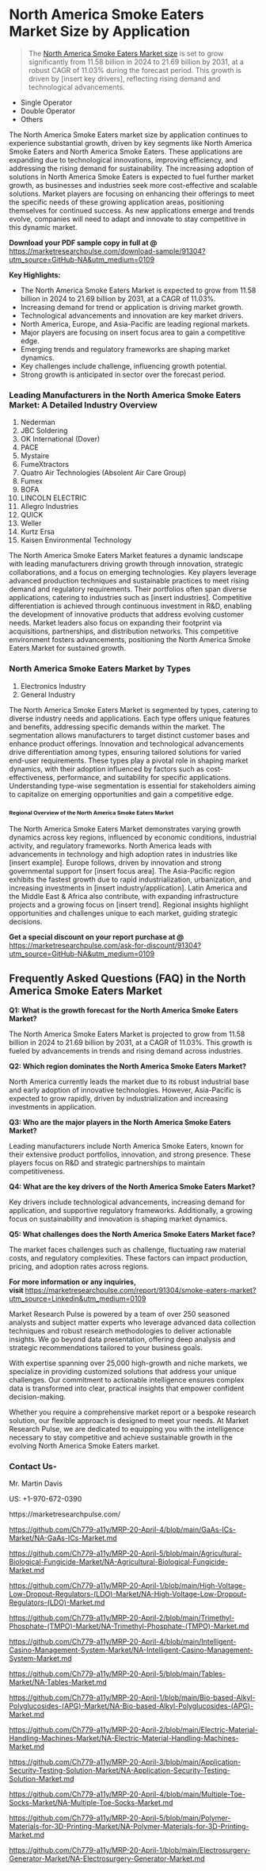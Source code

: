 <h1>North America Smoke Eaters Market&nbsp;Size by Application</h1><blockquote><p>The <a href="https://marketresearchpulse.com/download-sample/91304?utm_source=GitHub-NA&amp;utm_medium=0109">North America Smoke Eaters Market size</a> is set to grow significantly from 11.58 billion in 2024 to 21.69 billion by 2031, at a robust CAGR of 11.03% during the forecast period. This growth is driven by [insert key drivers], reflecting rising demand and technological advancements.</p></blockquote><ul><li>Single Operator<li> Double Operator<li> Others</li></ul><p>The North America Smoke Eaters market size by application continues to experience substantial growth, driven by key segments like North America Smoke Eaters and North America Smoke Eaters. These applications are expanding due to technological innovations, improving efficiency, and addressing the rising demand for sustainability. The increasing adoption of solutions in North America Smoke Eaters is expected to fuel further market growth, as businesses and industries seek more cost-effective and scalable solutions. Market players are focusing on enhancing their offerings to meet the specific needs of these growing application areas, positioning themselves for continued success. As new applications emerge and trends evolve, companies will need to adapt and innovate to stay competitive in this dynamic market.</p><p><strong>Download your PDF sample copy in full at @ </strong><a href="https://marketresearchpulse.com/download-sample/91304?utm_source=GitHub-NA&amp;utm_medium=0109">https://marketresearchpulse.com/download-sample/91304?utm_source=GitHub-NA&amp;utm_medium=0109</a></p><p><strong>Key Highlights: </strong></p><ul><li>The North America Smoke Eaters Market is expected to grow from 11.58 billion in 2024 to 21.69 billion by 2031, at a CAGR of 11.03%.</li><li>Increasing demand for trend or application is driving market growth.</li><li>Technological advancements and innovation are key market drivers.</li><li>North America, Europe, and Asia-Pacific are leading regional markets.</li><li>Major players are focusing on insert focus area to gain a competitive edge.</li><li>Emerging trends and regulatory frameworks are shaping market dynamics.</li><li>Key challenges include challenge, influencing growth potential.</li><li>Strong growth is anticipated in sector over the forecast period.</li></ul><h3>Leading Manufacturers in the North America Smoke Eaters Market: A Detailed Industry Overview</h3><ol><li>Nederman</li><li>JBC Soldering</li><li>OK International (Dover)</li><li>PACE</li><li>Mystaire</li><li>FumeXtractors</li><li>Quatro Air Technologies (Absolent Air Care Group)</li><li>Fumex</li><li>BOFA</li><li>LINCOLN ELECTRIC</li><li>Allegro Industries</li><li>QUICK</li><li>Weller</li><li>Kurtz Ersa</li><li>Kaisen Environmental Technology</li></ol><div class="flex max-w-full flex-col flex-grow"><div class="min-h-8 text-message flex w-full flex-col items-end gap-2 whitespace-normal break-words [.text-message+&amp;]:mt-5" dir="auto" data-message-author-role="assistant" data-message-id="fd8432e4-4910-450d-b182-61b7bfb0a01f" data-message-model-slug="gpt-4o"><div class="flex w-full flex-col gap-1 empty:hidden first:pt-[3px]"><div class="markdown prose w-full break-words dark:prose-invert light"><p>The North America Smoke Eaters Market features a dynamic landscape with leading manufacturers driving growth through innovation, strategic collaborations, and a focus on emerging technologies. Key players leverage advanced production techniques and sustainable practices to meet rising demand and regulatory requirements. Their portfolios often span diverse applications, catering to industries such as [insert industries]. Competitive differentiation is achieved through continuous investment in R&amp;D, enabling the development of innovative products that address evolving customer needs. Market leaders also focus on expanding their footprint via acquisitions, partnerships, and distribution networks. This competitive environment fosters advancements, positioning the North America Smoke Eaters Market for sustained growth.</p></div></div></div></div><h3>North America Smoke Eaters Market by Types</h3><ol><li>Electronics Industry<li> General Industry</li></ol><div class="flex max-w-full flex-col flex-grow"><div class="min-h-8 text-message flex w-full flex-col items-end gap-2 whitespace-normal break-words [.text-message+&amp;]:mt-5" dir="auto" data-message-author-role="assistant" data-message-id="084470be-0bb7-4664-bddf-5156b4f41249" data-message-model-slug="gpt-4o-mini"><div class="flex w-full flex-col gap-1 empty:hidden first:pt-[3px]"><div class="markdown prose w-full break-words dark:prose-invert light"><p>The North America Smoke Eaters Market is segmented by types, catering to diverse industry needs and applications. Each type offers unique features and benefits, addressing specific demands within the market. The segmentation allows manufacturers to target distinct customer bases and enhance product offerings. Innovation and technological advancements drive differentiation among types, ensuring tailored solutions for varied end-user requirements. These types play a pivotal role in shaping market dynamics, with their adoption influenced by factors such as cost-effectiveness, performance, and suitability for specific applications. Understanding type-wise segmentation is essential for stakeholders aiming to capitalize on emerging opportunities and gain a competitive edge.</p></div></div></div></div><h3><span style="font-size: 11px;">Regional Overview of the North America Smoke Eaters Market</span></h3><div class="flex max-w-full flex-col flex-grow"><div class="min-h-8 text-message flex w-full flex-col items-end gap-2 whitespace-normal break-words [.text-message+&amp;]:mt-5" dir="auto" data-message-author-role="assistant" data-message-id="e9038762-ce64-4e30-91c9-9bd413514231" data-message-model-slug="gpt-4o-mini"><div class="flex w-full flex-col gap-1 empty:hidden first:pt-[3px]"><div class="markdown prose w-full break-words dark:prose-invert light"><p>The North America Smoke Eaters Market demonstrates varying growth dynamics across key regions, influenced by economic conditions, industrial activity, and regulatory frameworks. North America leads with advancements in technology and high adoption rates in industries like [insert example]. Europe follows, driven by innovation and strong governmental support for [insert focus area]. The Asia-Pacific region exhibits the fastest growth due to rapid industrialization, urbanization, and increasing investments in [insert industry/application]. Latin America and the Middle East &amp; Africa also contribute, with expanding infrastructure projects and a growing focus on [insert trend]. Regional insights highlight opportunities and challenges unique to each market, guiding strategic decisions.</p></div></div></div></div><p><strong>Get a special discount on your report purchase at @ </strong><a href="https://marketresearchpulse.com/ask-for-discount/91304?utm_source=GitHub-NA&amp;utm_medium=0109">https://marketresearchpulse.com/ask-for-discount/91304?utm_source=GitHub-NA&amp;utm_medium=0109</a></p><h2>Frequently Asked Questions (FAQ) in the North America Smoke Eaters Market</h2><p><strong>Q1: What is the growth forecast for the North America Smoke Eaters Market?</strong></p><p>The North America Smoke Eaters Market is projected to grow from 11.58 billion in 2024 to 21.69 billion by 2031, at a CAGR of 11.03%. This growth is fueled by advancements in trends and rising demand across industries.</p><p><strong>Q2: Which region dominates the North America Smoke Eaters Market?</strong></p><p>North America currently leads the market due to its robust industrial base and early adoption of innovative technologies. However, Asia-Pacific is expected to grow rapidly, driven by industrialization and increasing investments in application.</p><p><strong>Q3: Who are the major players in the North America Smoke Eaters Market?</strong></p><p>Leading manufacturers include North America Smoke Eaters, known for their extensive product portfolios, innovation, and strong presence. These players focus on R&amp;D and strategic partnerships to maintain competitiveness.</p><p><strong>Q4: What are the key drivers of the North America Smoke Eaters Market?</strong></p><p>Key drivers include technological advancements, increasing demand for application, and supportive regulatory frameworks. Additionally, a growing focus on sustainability and innovation is shaping market dynamics.</p><p><strong>Q5: What challenges does the North America Smoke Eaters Market face?</strong></p><p>The market faces challenges such as challenge, fluctuating raw material costs, and regulatory complexities. These factors can impact production, pricing, and adoption rates across regions.</p><p><strong>For more information or any inquiries, visit&nbsp;</strong><a href="https://marketresearchpulse.com/report/91304/smoke-eaters-market?utm_source=Linkedin&utm_medium=0109">https://marketresearchpulse.com/report/91304/smoke-eaters-market?utm_source=Linkedin&utm_medium=0109</a></p><p>Market Research Pulse is powered by a team of over 250 seasoned analysts and subject matter experts who leverage advanced data collection techniques and robust research methodologies to deliver actionable insights. We go beyond data presentation, offering deep analysis and strategic recommendations tailored to your business goals.</p><p>With expertise spanning over 25,000 high-growth and niche markets, we specialize in providing customized solutions that address your unique challenges. Our commitment to actionable intelligence ensures complex data is transformed into clear, practical insights that empower confident decision-making.</p><p>Whether you require a comprehensive market report or a bespoke research solution, our flexible approach is designed to meet your needs. At Market Research Pulse, we are dedicated to equipping you with the intelligence necessary to stay competitive and achieve sustainable growth in the evolving North America Smoke Eaters market.</p><h3><strong>Contact Us-</strong></h3><p>Mr. Martin Davis</p><p>US: +1-970-672-0390</p><p>https://marketresearchpulse.com/</p><p><a href="https://github.com/Ch779-a11y/MRP-20-April-4/blob/main/GaAs-ICs-Market/NA-GaAs-ICs-Market.md">https://github.com/Ch779-a11y/MRP-20-April-4/blob/main/GaAs-ICs-Market/NA-GaAs-ICs-Market.md</a></p><p><a href="https://github.com/Ch779-a11y/MRP-20-April-5/blob/main/Agricultural-Biological-Fungicide-Market/NA-Agricultural-Biological-Fungicide-Market.md">https://github.com/Ch779-a11y/MRP-20-April-5/blob/main/Agricultural-Biological-Fungicide-Market/NA-Agricultural-Biological-Fungicide-Market.md</a></p><p><a href="https://github.com/Ch779-a11y/MRP-20-April-1/blob/main/High-Voltage-Low-Dropout-Regulators-(LDO)-Market/NA-High-Voltage-Low-Dropout-Regulators-(LDO)-Market.md">https://github.com/Ch779-a11y/MRP-20-April-1/blob/main/High-Voltage-Low-Dropout-Regulators-(LDO)-Market/NA-High-Voltage-Low-Dropout-Regulators-(LDO)-Market.md</a></p><p><a href="https://github.com/Ch779-a11y/MRP-20-April-2/blob/main/Trimethyl-Phosphate-(TMPO)-Market/NA-Trimethyl-Phosphate-(TMPO)-Market.md">https://github.com/Ch779-a11y/MRP-20-April-2/blob/main/Trimethyl-Phosphate-(TMPO)-Market/NA-Trimethyl-Phosphate-(TMPO)-Market.md</a></p><p><a href="https://github.com/Ch779-a11y/MRP-20-April-4/blob/main/Intelligent-Casino-Management-System-Market/NA-Intelligent-Casino-Management-System-Market.md">https://github.com/Ch779-a11y/MRP-20-April-4/blob/main/Intelligent-Casino-Management-System-Market/NA-Intelligent-Casino-Management-System-Market.md</a></p><p><a href="https://github.com/Ch779-a11y/MRP-20-April-5/blob/main/Tables-Market/NA-Tables-Market.md">https://github.com/Ch779-a11y/MRP-20-April-5/blob/main/Tables-Market/NA-Tables-Market.md</a></p><p><a href="https://github.com/Ch779-a11y/MRP-20-April-1/blob/main/Bio-based-Alkyl-Polyglucosides-(APG)-Market/NA-Bio-based-Alkyl-Polyglucosides-(APG)-Market.md">https://github.com/Ch779-a11y/MRP-20-April-1/blob/main/Bio-based-Alkyl-Polyglucosides-(APG)-Market/NA-Bio-based-Alkyl-Polyglucosides-(APG)-Market.md</a></p><p><a href="https://github.com/Ch779-a11y/MRP-20-April-2/blob/main/Electric-Material-Handling-Machines-Market/NA-Electric-Material-Handling-Machines-Market.md">https://github.com/Ch779-a11y/MRP-20-April-2/blob/main/Electric-Material-Handling-Machines-Market/NA-Electric-Material-Handling-Machines-Market.md</a></p><p><a href="https://github.com/Ch779-a11y/MRP-20-April-3/blob/main/Application-Security-Testing-Solution-Market/NA-Application-Security-Testing-Solution-Market.md">https://github.com/Ch779-a11y/MRP-20-April-3/blob/main/Application-Security-Testing-Solution-Market/NA-Application-Security-Testing-Solution-Market.md</a></p><p><a href="https://github.com/Ch779-a11y/MRP-20-April-4/blob/main/Multiple-Toe-Socks-Market/NA-Multiple-Toe-Socks-Market.md">https://github.com/Ch779-a11y/MRP-20-April-4/blob/main/Multiple-Toe-Socks-Market/NA-Multiple-Toe-Socks-Market.md</a></p><p><a href="https://github.com/Ch779-a11y/MRP-20-April-5/blob/main/Polymer-Materials-for-3D-Printing-Market/NA-Polymer-Materials-for-3D-Printing-Market.md">https://github.com/Ch779-a11y/MRP-20-April-5/blob/main/Polymer-Materials-for-3D-Printing-Market/NA-Polymer-Materials-for-3D-Printing-Market.md</a></p><p><a href="https://github.com/Ch779-a11y/MRP-20-April-1/blob/main/Electrosurgery-Generator-Market/NA-Electrosurgery-Generator-Market.md">https://github.com/Ch779-a11y/MRP-20-April-1/blob/main/Electrosurgery-Generator-Market/NA-Electrosurgery-Generator-Market.md</a></p>
